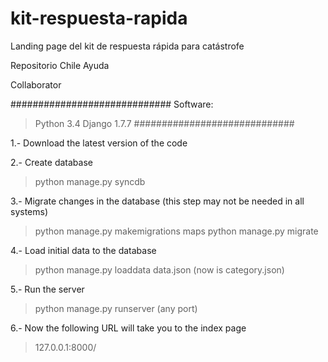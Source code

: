 # kit-respuesta-rapida
Landing page del kit de respuesta rápida para catástrofe

Repositorio Chile Ayuda

Collaborator

#############################
Software:
   >Python 3.4
   >Django 1.7.7
#############################


1.- Download the latest version of the code

2.- Create database
   > python manage.py syncdb

3.- Migrate changes in the database (this step may not be needed in all systems)
   > python manage.py makemigrations maps
   > python manage.py migrate

4.- Load initial data to the database
   > python manage.py loaddata data.json (now is category.json)

5.- Run the server
   > python manage.py runserver (any port)

6.- Now the following URL will take you to the index page
   > 127.0.0.1:8000/
